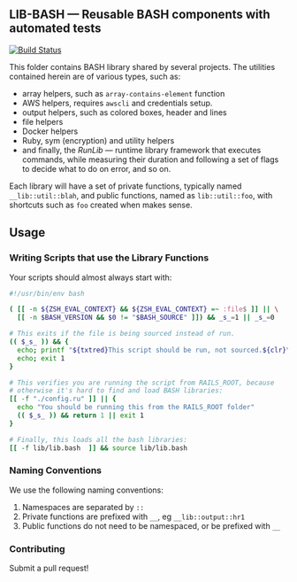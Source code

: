 ## LIB-BASH — Reusable BASH components with automated tests

[![Build Status](https://travis-ci.com/pioneerworks/lib-bash.svg?token=NB4h8vmPKru2tx5DjD9n&branch=master)](https://travis-ci.com/pioneerworks/lib-bash)

This folder contains BASH library shared by several projects. The utilities contained herein are of various types, such as:

 * array helpers, such as `array-contains-element` function
 * AWS helpers, requires `awscli` and credentials setup.
 * output helpers, such as colored boxes, header and lines
 * file helpers
 * Docker helpers
 * Ruby, sym (encryption) and utility helpers
 * and finally, the *RunLib* — runtime library framework that executes commands, while measuring their duration and following a set of flags to decide what to do on error, and so on.

Each library will have a set of private functions, typically named `__lib::util::blah`, and public functions, named as `lib::util::foo`, with shortcuts such as `foo` created when makes sense.

## Usage

### Writing Scripts that use the Library Functions

Your scripts should almost always start with:

```bash
#!/usr/bin/env bash

( [[ -n ${ZSH_EVAL_CONTEXT} && ${ZSH_EVAL_CONTEXT} =~ :file$ ]] || \
  [[ -n $BASH_VERSION && $0 != "$BASH_SOURCE" ]]) && _s_=1 || _s_=0

# This exits if the file is being sourced instead of run.
(( $_s_ )) && {
  echo; printf "${txtred}This script should be run, not sourced.${clr}\n"
  echo; exit 1
}

# This verifies you are running the script from RAILS_ROOT, because
# otherwise it's hard to find and load BASH libraries:
[[ -f "./config.ru" ]] || {
  echo "You should be running this from the RAILS_ROOT folder"
  (( $_s_ )) && return 1 || exit 1
}

# Finally, this loads all the bash libraries:
[[ -f lib/lib.bash  ]] && source lib/lib.bash
```

### Naming Conventions

We use the following naming conventions:

 1. Namespaces are separated by `::`
 2. Private functions are prefixed with `__`, eg `__lib::output::hr1`
 3. Public functions do not need to be namespaced, or be prefixed with `__`

### Contributing

Submit a pull request!

